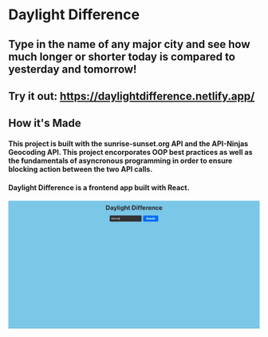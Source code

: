 # Daylight Difference 
## Type in the name of any major city and see how much longer or shorter today is compared to yesterday and tomorrow!
## Try it out: https://daylightdifference.netlify.app/
## How it's Made 

#### This project is built with the sunrise-sunset.org API and the API-Ninjas Geocoding API. This project encorporates OOP best practices as well as the fundamentals of asyncronous programming in order to ensure blocking action between the two API calls. 
#### Daylight Difference is a frontend app built with React.

<p align="center">
  <img src="daylight-difference-demo.gif" alt="Daylight Difference Demo">
</p>



